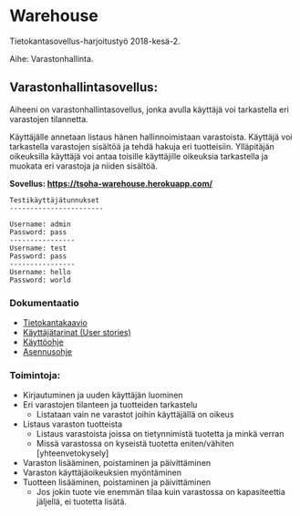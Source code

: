 # Warehouse

Tietokantasovellus-harjoitustyö 2018-kesä-2. 

Aihe: Varastonhallinta.  


## Varastonhallintasovellus:

Aiheeni on varastonhallintasovellus, jonka avulla käyttäjä voi tarkastella eri varastojen tilannetta.  

Käyttäjälle annetaan listaus hänen hallinnoimistaan  varastoista. Käyttäjä voi tarkastella varastojen sisältöä ja tehdä hakuja eri tuotteisiin. Ylläpitäjän oikeuksilla käyttäjä voi antaa toisille käyttäjille oikeuksia tarkastella ja muokata eri varastoja ja niiden sisältöä.  


__Sovellus: https://tsoha-warehouse.herokuapp.com/__

```
Testikäyttäjätunnukset 
-----------------------

Username: admin
Password: pass
----------------
Username: test
Password: pass
----------------
Username: hello
Password: world

```  

### Dokumentaatio

- [Tietokantakaavio](https://github.com/hajame/warehouse/blob/master/documentation/WarehouseManagementDB.png)  
- [Käyttäjätarinat (User stories)](https://github.com/hajame/warehouse/blob/master/documentation/user_stories.md)  
- [Käyttöohje](https://github.com/hajame/warehouse/blob/master/documentation/user_guide.md)  
- [Asennusohje](https://github.com/hajame/warehouse/blob/master/documentation/installation_guide.md)


### Toimintoja:

- Kirjautuminen ja uuden käyttäjän luominen
- Eri varastojen tilanteen ja tuotteiden tarkastelu
	- Listataan vain ne varastot joihin käyttäjällä on oikeus
- Listaus varaston tuotteista
	- Listaus varastoista joissa on tietynnimistä tuotetta ja minkä verran
	- Missä varastossa on kyseistä tuotetta eniten/vähiten [yhteenvetokysely]
- Varaston lisääminen, poistaminen ja päivittäminen
- Varaston käyttäjäoikeuksien myöntäminen
- Tuotteen lisääminen, poistaminen ja päivittäminen
	- Jos jokin tuote vie enemmän tilaa kuin varastossa on kapasiteettia jäljellä, ei tuotetta lisätä.
